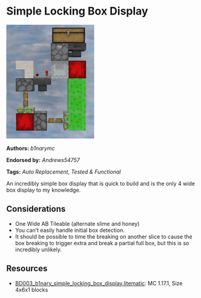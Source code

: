 # Simple Locking Box Display
<img alt="simpleunknown.png" src="images/simpleunknown.png?raw=1" height="300px">

**Authors:** *b1narymc*

**Endorsed by:** *Andrews54757*

**Tags:** *Auto Replacement, Tested & Functional*

An incredibly simple box display that is quick to build and is the only 4 wide box display to my knowledge.

## Considerations
- One Wide AB Tileable (alternate slime and honey)
- You can’t easily handle initial box detection.
- It should be possible to time the breaking on another slice to cause the box breaking to trigger extra and break a partial full box, but this is so incredibly unlikely.

## Resources
- [BD003_b1nary_simple_locking_box_display.litematic](attachments/BD003_b1nary_simple_locking_box_display.litematic): MC 1.17.1, Size 4x6x1 blocks
